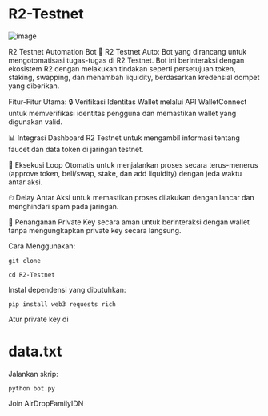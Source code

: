 # R2-Testnet
![image](https://github.com/user-attachments/assets/e9dcfa68-ea77-4508-aa1a-ca27972fdba8)

R2 Testnet Automation Bot
🚀 R2 Testnet Auto: Bot yang dirancang untuk mengotomatisasi tugas-tugas di R2 Testnet. Bot ini berinteraksi dengan ekosistem R2 dengan melakukan tindakan seperti persetujuan token, staking, swapping, dan menambah liquidity, berdasarkan kredensial dompet yang diberikan.

Fitur-Fitur Utama:
🔒 Verifikasi Identitas Wallet melalui API WalletConnect untuk memverifikasi identitas pengguna dan memastikan wallet yang digunakan valid.

📊 Integrasi Dashboard R2 Testnet untuk mengambil informasi tentang faucet dan data token di jaringan testnet.

🔁 Eksekusi Loop Otomatis untuk menjalankan proses secara terus-menerus (approve token, beli/swap, stake, dan add liquidity) dengan jeda waktu antar aksi.

⏱ Delay Antar Aksi untuk memastikan proses dilakukan dengan lancar dan menghindari spam pada jaringan.

🔐 Penanganan Private Key secara aman untuk berinteraksi dengan wallet tanpa mengungkapkan private key secara langsung.

Cara Menggunakan:
```
git clone
```
```
cd R2-Testnet
```

Instal dependensi yang dibutuhkan:
```
pip install web3 requests rich
```
Atur private key di 
# data.txt

Jalankan skrip:
```
python bot.py
```
Join AirDropFamilyIDN 
